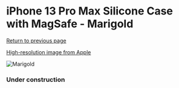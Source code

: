 # iPhone 13 Pro Max Silicone Case with MagSafe - Marigold

[Return to previous page](/iphone_13)

[High-resolution image from Apple](https://store.storeimages.cdn-apple.com/8756/as-images.apple.com/is/MM2M3?wid=4500&hei=4500&fmt=png)

<div style="width: 384px"><img src="/everypreview/MM2M3.png" alt="Marigold"></div>

### Under construction
